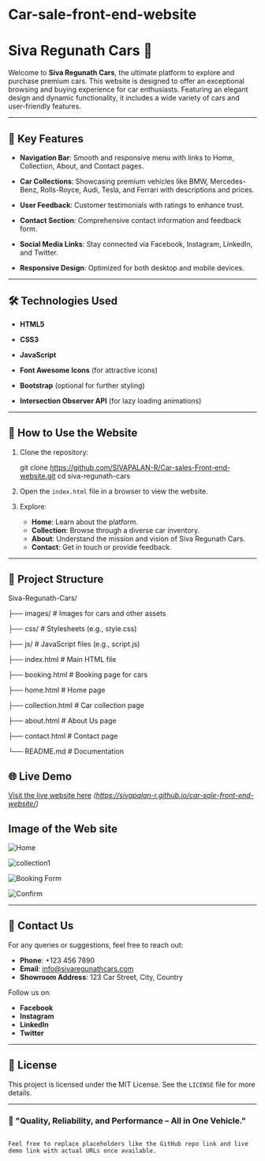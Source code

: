 # Car-sale-front-end-website



# Siva Regunath Cars 🚗

Welcome to **Siva Regunath Cars**, the ultimate platform to explore and purchase premium cars. This website is designed to offer an exceptional browsing and buying experience for car enthusiasts. Featuring an elegant design and dynamic functionality, it includes a wide variety of cars and user-friendly features.

---

## 🌟 Key Features

- **Navigation Bar**: Smooth and responsive menu with links to Home, Collection, About, and Contact pages.
 
- **Car Collections**: Showcasing premium vehicles like BMW, Mercedes-Benz, Rolls-Royce, Audi, Tesla, and Ferrari with descriptions and prices.
 
- **User Feedback**: Customer testimonials with ratings to enhance trust.
 
- **Contact Section**: Comprehensive contact information and feedback form.

- **Social Media Links**: Stay connected via Facebook, Instagram, LinkedIn, and Twitter.
  
- **Responsive Design**: Optimized for both desktop and mobile devices.

---

## 🛠️ Technologies Used

- **HTML5**
  
- **CSS3**
  
- **JavaScript**
  
- **Font Awesome Icons** (for attractive icons)
  
- **Bootstrap** (optional for further styling)
  
- **Intersection Observer API** (for lazy loading animations)

---

## 🚀 How to Use the Website

1. Clone the repository:
  
   git clone https://github.com/SIVAPALAN-R/Car-sales-Front-end-website.git
   cd siva-regunath-cars
  

2. Open the `index.html` file in a browser to view the website.

3. Explore:
   - **Home**: Learn about the platform.
   - **Collection**: Browse through a diverse car inventory.
   - **About**: Understand the mission and vision of Siva Regunath Cars.
   - **Contact**: Get in touch or provide feedback.

---

## 📂 Project Structure

Siva-Regunath-Cars/

├── images/                # Images for cars and other assets

├── css/                   # Stylesheets (e.g., style.css)

├── js/                    # JavaScript files (e.g., script.js)

├── index.html             # Main HTML file

├── booking.html           # Booking page for cars

├── home.html              # Home page

├── collection.html        # Car collection page

├── about.html             # About Us page

├── contact.html           # Contact page

└── README.md              # Documentation

## 🌐 Live Demo

[Visit the live website here](#) *(https://sivapalan-r.github.io/car-sale-front-end-website/)*

## Image of the Web site
![Home](https://github.com/user-attachments/assets/78b13e75-e750-40ed-a088-a83e627a6005)



![collection1](https://github.com/user-attachments/assets/abb8b743-4ef4-4410-87e2-a0b02446dd61)



![Booking Form](https://github.com/user-attachments/assets/1363c216-7965-4d84-ba0c-f58c78a4e5f0)



![Confirm](https://github.com/user-attachments/assets/ea22d625-714f-4333-bddb-3bc91f8ff712)



---

## 📧 Contact Us

For any queries or suggestions, feel free to reach out:

- **Phone**: +123 456 7890
- **Email**: info@sivaregunathcars.com
- **Showroom Address**: 123 Car Street, City, Country

Follow us on:
- **Facebook**
- **Instagram**
- **LinkedIn**
- **Twitter**

---

## 📝 License

This project is licensed under the MIT License. See the `LICENSE` file for more details.

---

### 🚗 "Quality, Reliability, and Performance – All in One Vehicle."
```

Feel free to replace placeholders like the GitHub repo link and live demo link with actual URLs once available.
